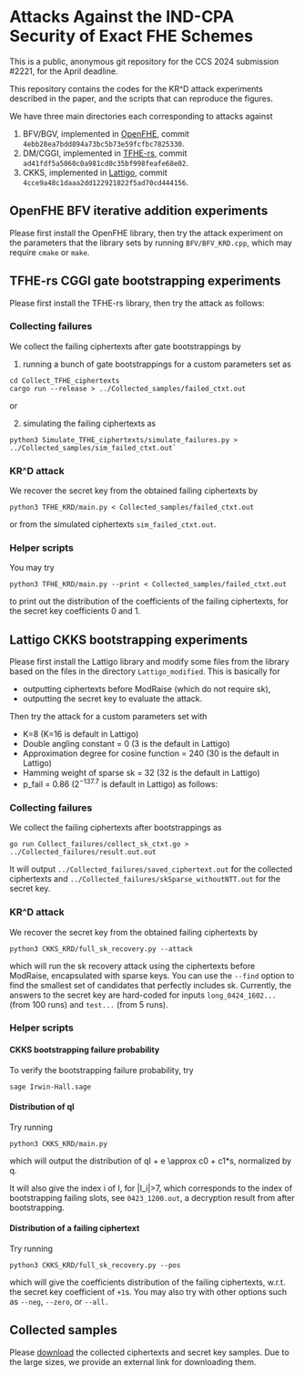 # Attacks Against the IND-CPA Security of Exact FHE Schemes
This is a public, anonymous git repository for the CCS 2024 submission #2221, for the April deadline.

This repository contains the codes for the KR^D attack experiments described in the paper, and the scripts that can reproduce the figures. 

We have three main directories each corresponding to attacks against
1. BFV/BGV, implemented in [OpenFHE](https://github.com/openfheorg/openfhe-development), commit ```4ebb28ea7bdd894a73bc5b73e59fcfbc7825330```.
2. DM/CGGI, implemented in [TFHE-rs](https://github.com/zama-ai/tfhe-rs), commit ```ad41fdf5a5060c0a981cd0c35bf998feafe68e02```.
3. CKKS, implemented in [Lattigo](https://github.com/tuneinsight/lattigo), commit ```4cce9a48c1daaa2dd122921822f5ad70cd444156```.

## OpenFHE BFV iterative addition experiments
Please first install the OpenFHE library, then try the attack experiment on the parameters that the library sets by running `BFV/BFV_KRD.cpp`, which may require `cmake` or `make`. 

## TFHE-rs CGGI gate bootstrapping experiments
Please first install the TFHE-rs library, then try the attack as follows:

### Collecting failures
We collect the failing ciphertexts after gate bootstrappings by 

1) running a bunch of gate bootstrappings for a custom parameters set as
```
cd Collect_TFHE_ciphertexts
cargo run --release > ../Collected_samples/failed_ctxt.out
```
or 

2) simulating the failing ciphertexts as 
```
python3 Simulate_TFHE_ciphertexts/simulate_failures.py > ../Collected_samples/sim_failed_ctxt.out`
```

### KR^D attack
We recover the secret key from the obtained failing ciphertexts by
```
python3 TFHE_KRD/main.py < Collected_samples/failed_ctxt.out
```
or from the simulated ciphertexts ```sim_failed_ctxt.out```. 

### Helper scripts
You may try 
```
python3 TFHE_KRD/main.py --print < Collected_samples/failed_ctxt.out
```
to print out the distribution of the coefficients of the failing ciphertexts, for the secret key coefficients 0 and 1. 

## Lattigo CKKS bootstrapping experiments
Please first install the Lattigo library and modify some files from the library based on the files in the directory ```Lattigo_modified```. This is basically for 
- outputting ciphertexts before ModRaise (which do not require sk),
- outputting the secret key to evaluate the attack. 

Then try the attack for a custom parameters set with 
- K=8 (K=16 is default in Lattigo)
- Double angling constant = 0 (3 is the default in Lattigo)
- Approximation degree for cosine function = 240 (30 is the default in Lattigo)
- Hamming weight of sparse sk = 32 (32 is the default in Lattigo)
- p_fail = 0.86 ($2^{-137.7}$ is default in Lattigo)
as follows:

### Collecting failures
We collect the failing ciphertexts after bootstrappings as
```
go run Collect_failures/collect_sk_ctxt.go > ../Collected_failures/result.out.out
```
It will output ```../Collected_failures/saved_ciphertext.out``` for the collected ciphertexts and ```../Collected_failures/skSparse_withoutNTT.out``` for the secret key. 

### KR^D attack
We recover the secret key from the obtained failing ciphertexts by
```
python3 CKKS_KRD/full_sk_recovery.py --attack
```
which will run the sk recovery attack using the ciphertexts before ModRaise, encapsulated with sparse keys. 
You can use the `--find` option to find the smallest set of candidates that perfectly includes sk. Currently, the answers to the secret key are hard-coded for inputs ```long_0424_1602...``` (from 100 runs) and ```test...``` (from 5 runs). 

### Helper scripts

#### CKKS bootstrapping failure probability
To verify the bootstrapping failure probability, try 
```
sage Irwin-Hall.sage
```

#### Distribution of qI
Try running
```
python3 CKKS_KRD/main.py
```
which will output the distribution of qI + e \approx c0 + c1*s, normalized by q. 

It will also give the index i of I, for |I_i|>7, which corresponds to the index of bootstrapping failing slots, see `0423_1200.out`, a decryption result from after bootstrapping. 

#### Distribution of a failing ciphertext
Try running 
```
python3 CKKS_KRD/full_sk_recovery.py --pos
```
which will give the coefficients distribution of the failing ciphertexts, w.r.t. the secret key coefficient of `+1`s. 
You may also try with other options such as `--neg`, `--zero`, or `--all.` 

## Collected samples
Please [download](https://drive.google.com/drive/folders/1wpzVmnKp0gS4YaF6D0r4PqBR6tvzvdca?usp=drive_link) the collected ciphertexts and secret key samples. 
Due to the large sizes, we provide an external link for downloading them. 



